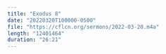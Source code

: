 ```yaml
---
title: "Exodus 8"
date: "20220320T100000-0500"
file: "https://cflcn.org/sermons/2022-03-20.m4a"
length: "12401464"
duration: "26:21"
---
```

